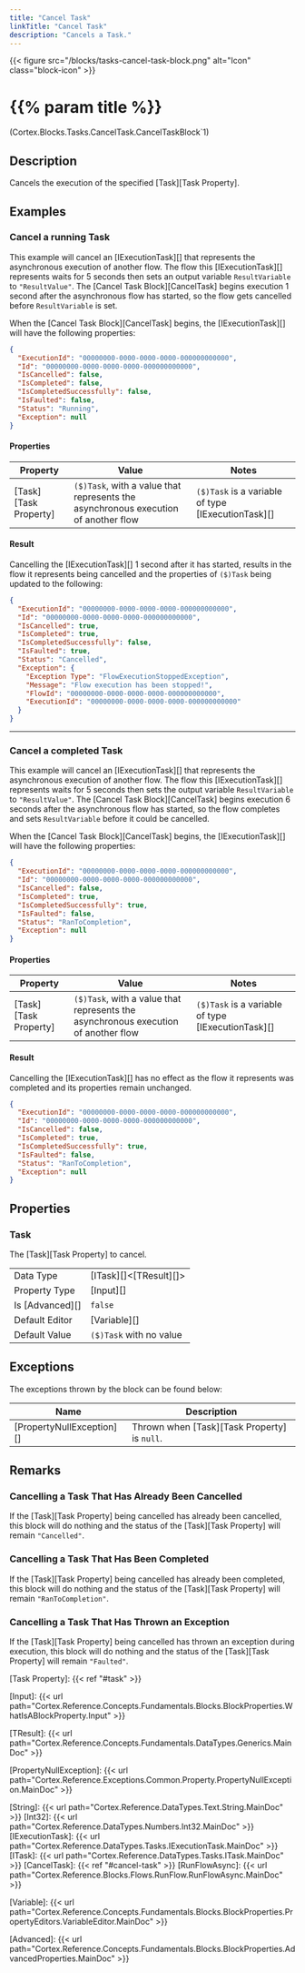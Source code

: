 ```yaml
---
title: "Cancel Task"
linkTitle: "Cancel Task"
description: "Cancels a Task."
---
```


{{< figure src="/blocks/tasks-cancel-task-block.png" alt="Icon" class="block-icon" >}}

# {{% param title %}}

<p class="namespace">(Cortex.Blocks.Tasks.CancelTask.CancelTaskBlock`1)</p>

## Description

Cancels the execution of the specified [Task][Task Property].

## Examples

### Cancel a running Task

This example will cancel an [IExecutionTask][] that represents the asynchronous execution of another flow. The flow this [IExecutionTask][] represents waits for 5 seconds then sets an output variable `ResultVariable` to `"ResultValue"`. The [Cancel Task Block][CancelTask] begins execution 1 second after the asynchronous flow has started, so the flow gets cancelled before `ResultVariable` is set.

When the [Cancel Task Block][CancelTask] begins, the [IExecutionTask][] will have the following properties:

```json
{
  "ExecutionId": "00000000-0000-0000-0000-000000000000",
  "Id": "00000000-0000-0000-0000-000000000000",
  "IsCancelled": false,
  "IsCompleted": false,
  "IsCompletedSuccessfully": false,
  "IsFaulted": false,
  "Status": "Running",
  "Exception": null
}
```

#### Properties

| Property           | Value                     | Notes                                    |
|--------------------|---------------------------|------------------------------------------|
| [Task][Task Property] | `($)Task`, with a value that represents the asynchronous execution of another flow | `($)Task` is a variable of type [IExecutionTask][] |

#### Result

Cancelling the [IExecutionTask][] 1 second after it has started, results in the flow it represents being cancelled and the properties of `($)Task` being updated to the following:

```json
{
  "ExecutionId": "00000000-0000-0000-0000-000000000000",
  "Id": "00000000-0000-0000-0000-000000000000",
  "IsCancelled": true,
  "IsCompleted": true,
  "IsCompletedSuccessfully": false,
  "IsFaulted": true,
  "Status": "Cancelled",
  "Exception": {
    "Exception Type": "FlowExecutionStoppedException",
    "Message": "Flow execution has been stopped!",
    "FlowId": "00000000-0000-0000-0000-000000000000",
    "ExecutionId": "00000000-0000-0000-0000-000000000000"
  }
}
```

***

### Cancel a completed Task

This example will cancel an [IExecutionTask][] that represents the asynchronous execution of another flow. The flow this [IExecutionTask][] represents waits for 5 seconds then sets the output variable `ResultVariable` to `"ResultValue"`. The [Cancel Task Block][CancelTask] begins execution 6 seconds after the asynchronous flow has started, so the flow completes and sets `ResultVariable` before it could be cancelled.

When the [Cancel Task Block][CancelTask] begins, the [IExecutionTask][] will have the following properties:

```json
{
  "ExecutionId": "00000000-0000-0000-0000-000000000000",
  "Id": "00000000-0000-0000-0000-000000000000",
  "IsCancelled": false,
  "IsCompleted": true,
  "IsCompletedSuccessfully": true,
  "IsFaulted": false,
  "Status": "RanToCompletion",
  "Exception": null
}
```

#### Properties

| Property           | Value                     | Notes                                    |
|--------------------|---------------------------|------------------------------------------|
| [Task][Task Property] | `($)Task`, with a value that represents the asynchronous execution of another flow | `($)Task` is a variable of type [IExecutionTask][] |

#### Result

Cancelling the [IExecutionTask][] has no effect as the flow it represents was completed and its properties remain unchanged.

```json
{
  "ExecutionId": "00000000-0000-0000-0000-000000000000",
  "Id": "00000000-0000-0000-0000-000000000000",
  "IsCancelled": false,
  "IsCompleted": true,
  "IsCompletedSuccessfully": true,
  "IsFaulted": false,
  "Status": "RanToCompletion",
  "Exception": null
}
```

## Properties

### Task

The [Task][Task Property] to cancel.

| | |
|--------------------|---------------------------|
| Data Type | [ITask][]&lt;[TResult][]&gt; |
| Property Type | [Input][] |
| Is [Advanced][] | `false` |
| Default Editor | [Variable][] |
| Default Value | `($)Task` with no value |

## Exceptions

The exceptions thrown by the block can be found below:

| Name     | Description |
|----------|----------|
| [PropertyNullException][] | Thrown when [Task][Task Property] is `null`.|

## Remarks

### Cancelling a Task That Has Already Been Cancelled

If the [Task][Task Property] being cancelled has already been cancelled, this block will do nothing and the status of the [Task][Task Property] will remain `"Cancelled"`.

### Cancelling a Task That Has Been Completed

If the [Task][Task Property] being cancelled has already been completed, this block will do nothing and the status of the [Task][Task Property] will remain `"RanToCompletion"`.

### Cancelling a Task That Has Thrown an Exception

If the [Task][Task Property] being cancelled has thrown an exception during execution, this block will do nothing and the status of the [Task][Task Property] will remain `"Faulted"`.

[Task Property]: {{< ref "#task" >}}

[Input]: {{< url path="Cortex.Reference.Concepts.Fundamentals.Blocks.BlockProperties.WhatIsABlockProperty.Input" >}}

[TResult]: {{< url path="Cortex.Reference.Concepts.Fundamentals.DataTypes.Generics.MainDoc" >}}

[PropertyNullException]: {{< url path="Cortex.Reference.Exceptions.Common.Property.PropertyNullException.MainDoc" >}}

[String]: {{< url path="Cortex.Reference.DataTypes.Text.String.MainDoc" >}}
[Int32]: {{< url path="Cortex.Reference.DataTypes.Numbers.Int32.MainDoc" >}}
[IExecutionTask]: {{< url path="Cortex.Reference.DataTypes.Tasks.IExecutionTask.MainDoc" >}}
[ITask]: {{< url path="Cortex.Reference.DataTypes.Tasks.ITask.MainDoc" >}}
[CancelTask]: {{< ref "#cancel-task" >}}
[RunFlowAsync]: {{< url path="Cortex.Reference.Blocks.Flows.RunFlow.RunFlowAsync.MainDoc" >}}

[Variable]: {{< url path="Cortex.Reference.Concepts.Fundamentals.Blocks.BlockProperties.PropertyEditors.VariableEditor.MainDoc" >}}

[Advanced]: {{< url path="Cortex.Reference.Concepts.Fundamentals.Blocks.BlockProperties.AdvancedProperties.MainDoc" >}}
